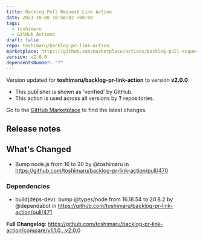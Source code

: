 ```yaml
---
title: Backlog Pull Request Link Action
date: 2023-10-08 18:58:02 +00:00
tags:
  - toshimaru
  - GitHub Actions
draft: false
repo: toshimaru/backlog-pr-link-action
marketplace: https://github.com/marketplace/actions/backlog-pull-request-link-action
version: v2.0.0
dependentsNumber: "?"
---
```



Version updated for **toshimaru/backlog-pr-link-action** to version **v2.0.0**.
- This publisher is shown as 'verified' by GitHub.
- This action is used across all versions by **?** repositories.

Go to the [GitHub Marketplace](https://github.com/marketplace/actions/backlog-pull-request-link-action) to find the latest changes.

## Release notes

## What's Changed
* Bump node.js from 16 to 20 by @toshimaru in https://github.com/toshimaru/backlog-pr-link-action/pull/470

### Dependencies
* build(deps-dev): bump @types/node from 16.18.54 to 20.8.2 by @dependabot in https://github.com/toshimaru/backlog-pr-link-action/pull/471

**Full Changelog**: https://github.com/toshimaru/backlog-pr-link-action/compare/v1.1.0...v2.0.0
